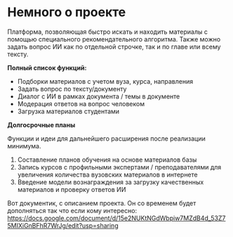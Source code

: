 # Немного о проекте

Платформа, позволяющая быстро искать и находить материалы с помощью
специального рекомендательного алгоритма. Также можно задать вопрос ИИ
как по отдельной строчке, так и по главе или всему тексту.

**Полный список функций:**

* Подборки материалов с учетом вуза, курса, направления
* Задать вопрос по тексту/документу
* Диалог с ИИ в рамках документа / темы в документе
* Модерация ответов на вопрос человеком
* Загрузка материалов студентами

**Долгосрочные планы**

Функции и идеи для дальнейшего расширения после реализации минимума.

1. Составление планов обучения на основе материалов базы
2. Запись курсов с профильными экспертами / преподавателями для увеличения количества вузовских материалов в интернете
3. Введение модели вознаграждения за загрузку качественных материалов и проверку ответов ИИ

Вот документик, с описанием проекта. Он со временем будет дополняться так что если кому интересно:
https://docs.google.com/document/d/15e2NUKtNGdWbpiw7MZdB4d_53Z75MIXiGnBFhR7WrJg/edit?usp=sharing
